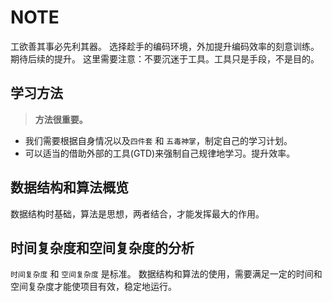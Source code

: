 # NOTE

工欲善其事必先利其器。
选择趁手的编码环境，外加提升编码效率的刻意训练。期待后续的提升。
这里需要注意：不要沉迷于工具。工具只是手段，不是目的。


## 学习方法

> **方法很重要。**
- 我们需要根据自身情况以及`四件套` 和 `五毒神掌`，制定自己的学习计划。
- 可以适当的借助外部的工具(GTD)来强制自己规律地学习。提升效率。

## 数据结构和算法概览

数据结构时基础，算法是思想，两者结合，才能发挥最大的作用。


## 时间复杂度和空间复杂度的分析

`时间复杂度` 和 `空间复杂度` 是标准。
数据结构和算法的使用，需要满足一定的时间和空间复杂度才能使项目有效，稳定地运行。
  

